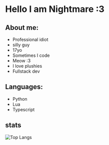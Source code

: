 # Hello I am Nightmare :3
## About me:
- Professional idiot
- silly guy
- 17yo
- Sometimes I code
- Meow :3
- I love plushies
- Fullstack dev
## Languages:
- Python
- Lua
- Typescript
## stats
![Top Langs](https://github-readme-stats.vercel.app/api/top-langs/?username=NightmarePog&layout=compact)
